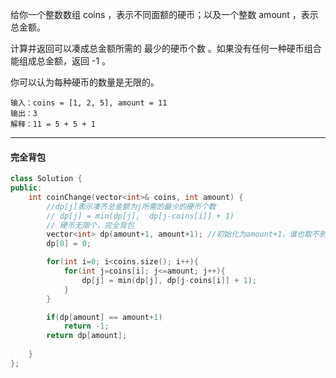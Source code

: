 给你一个整数数组 coins ，表示不同面额的硬币；以及一个整数 amount ，表示总金额。

计算并返回可以凑成总金额所需的 最少的硬币个数 。如果没有任何一种硬币组合能组成总金额，返回 -1 。

你可以认为每种硬币的数量是无限的。

```
输入：coins = [1, 2, 5], amount = 11
输出：3 
解释：11 = 5 + 5 + 1
```



****

#### 完全背包

```c++
class Solution {
public:
    int coinChange(vector<int>& coins, int amount) {
        //dp[j]表示凑齐总金额为j所需的最少的硬币个数
        // dp[j] = min(dp[j],  dp[j-coins[i]] + 1)
        // 硬币无限个，完全背包
        vector<int> dp(amount+1, amount+1); //初始化为amount+1，谁也取不到
        dp[0] = 0;

        for(int i=0; i<coins.size(); i++){
            for(int j=coins[i]; j<=amount; j++){
                dp[j] = min(dp[j], dp[j-coins[i]] + 1);
            }
        }

        if(dp[amount] == amount+1)
            return -1;
        return dp[amount];
        
    }
};
```

